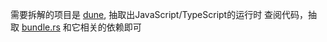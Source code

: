 
需要拆解的项目是 [dune](https://github.com/aalykiot/dune), 抽取出JavaScript/TypeScript的运行时
查阅代码，抽取 [bundle.rs](https://github.com/aalykiot/dune/blob/main/src/tools/bundle.rs) 和它相关的依赖即可
